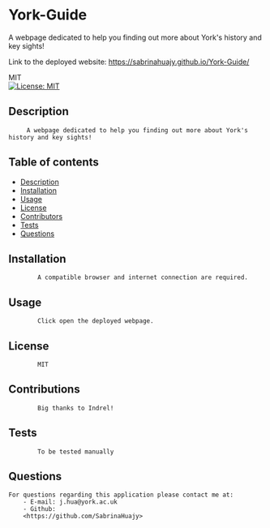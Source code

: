 # York-Guide
A webpage dedicated to help you finding out more about York's history and key sights!

Link to the deployed website: https://sabrinahuajy.github.io/York-Guide/

MIT<br>[![License: MIT](https://img.shields.io/badge/License-MIT-yellow.svg)](https://opensource.org/licenses/MIT)
## Description 
         A webpage dedicated to help you finding out more about York's history and key sights!
## Table of contents
* [Description](#description)
* [Installation](#installation)
* [Usage](#usage)
* [License](#license)
* [Contributors](#contributing)
* [Tests](#tests)
* [Questions](#questions)
## Installation
            A compatible browser and internet connection are required.
## Usage 
            Click open the deployed webpage.
## License
            MIT
            
## Contributions
            Big thanks to Indrel!
## Tests
            To be tested manually
## Questions
    For questions regarding this application please contact me at:
        - E-mail: j.hua@york.ac.uk
        - Github:
        <https://github.com/SabrinaHuajy>
        
